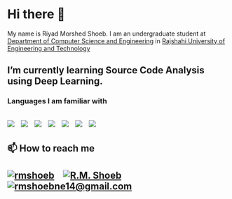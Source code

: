 # Hi there 👋
My name is Riyad Morshed Shoeb. I am an undergraduate student at [Department of Computer Science and Engineering](https://www.cse.ruet.ac.bd/) in [Rajshahi University of Engineering and Technology](https://www.ruet.ac.bd)

I’m currently learning Source Code Analysis using Deep Learning.
---
### Languages I am familiar with
<img src="https://img.icons8.com/color/50/000000/c-programming.png"/>&nbsp;&nbsp;&nbsp;<img src="https://img.icons8.com/color/50/000000/c-plus-plus-logo.png"/>&nbsp;&nbsp;&nbsp;<img src="https://img.icons8.com/color/50/000000/python.png"/>&nbsp;&nbsp;&nbsp;<img src="https://img.icons8.com/nolan/50/java-coffee-cup-logo.png"/>&nbsp;&nbsp;&nbsp;<img src="https://img.icons8.com/offices/50/000000/php-logo.png"/>&nbsp;&nbsp;&nbsp;<img src="https://img.icons8.com/color/50/000000/html-5.png"/>&nbsp;&nbsp;&nbsp;<img src="https://img.icons8.com/color/50/000000/css3.png"/>&nbsp;&nbsp;&nbsp;
---
**📫 How to reach me**
----
[<img src="https://img.icons8.com/cute-clipart/50/000000/linkedin.png" alt="rmshoeb"/>](https://www.linkedin.com/in/rmshoeb)&nbsp;&nbsp;&nbsp;
[<img src="https://img.icons8.com/cute-clipart/50/000000/facebook-new.png" alt="R.M. Shoeb"/>](https://www.facebook.com/rmShoeb14)&nbsp;&nbsp;&nbsp;
<a href="mailto:rmshoebne14@gmail.com"><img src="https://img.icons8.com/fluent/50/000000/gmail.png" alt="rmshoebne14@gmail.com"/></a>
---
<!--
**rmShoeb/rmShoeb** is a ✨ _special_ ✨ repository because its `README.md` (this file) appears on your GitHub profile.

Here are some ideas to get you started:

- 🔭 I’m currently working on ...
- 🌱 I’m currently learning ...
- 👯 I’m looking to collaborate on ...
- 🤔 I’m looking for help with ...
- 💬 Ask me about ...
- 📫 How to reach me: ...
- 😄 Pronouns: ...
- ⚡ Fun fact: ...
https://github.com/anuraghazra/github-readme-stats
https://simpleicons.org/
<img src="" alt="" width="25px">
-->
